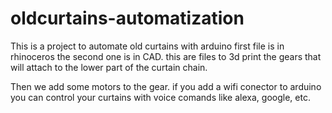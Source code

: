 # oldcurtains-automatization
This is a project to automate old curtains with arduino
first file is in rhinoceros the second one is in CAD. this are files to 3d print the gears that will attach to the lower part of the curtain chain. 

Then we add some motors to the gear. if you add a wifi conector to arduino you can control your curtains with voice comands like alexa, google, etc.
